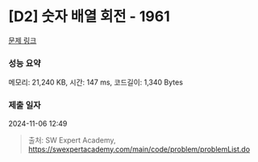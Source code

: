 # [D2] 숫자 배열 회전 - 1961 

[문제 링크](https://swexpertacademy.com/main/code/problem/problemDetail.do?contestProbId=AV5Pq-OKAVYDFAUq) 

### 성능 요약

메모리: 21,240 KB, 시간: 147 ms, 코드길이: 1,340 Bytes

### 제출 일자

2024-11-06 12:49



> 출처: SW Expert Academy, https://swexpertacademy.com/main/code/problem/problemList.do